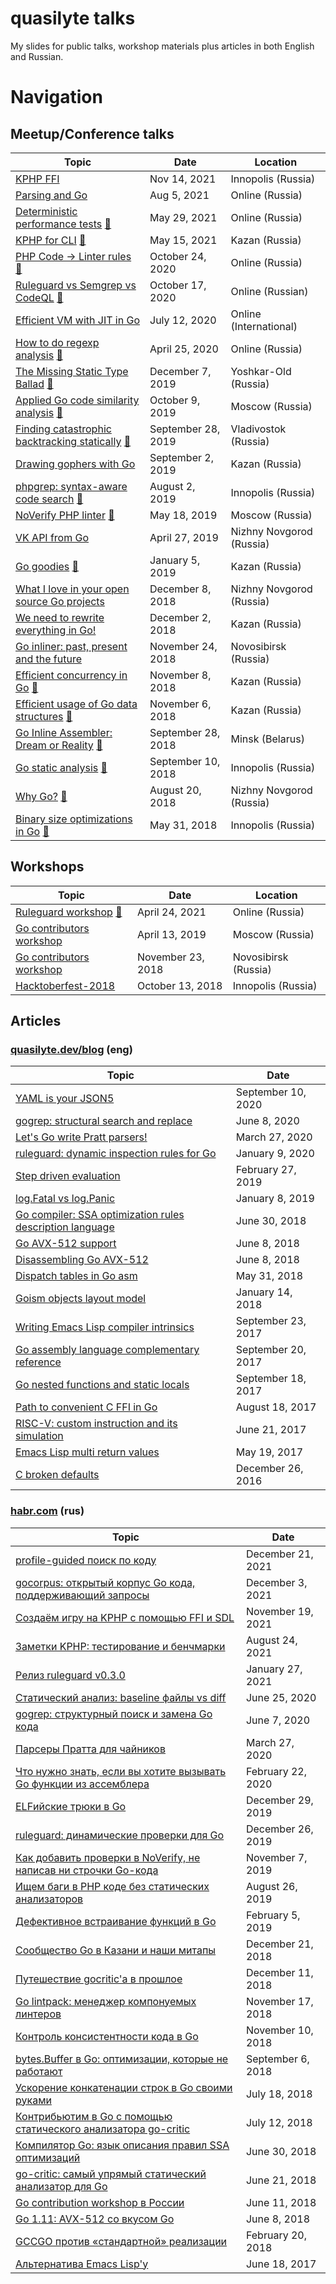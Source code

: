 # quasilyte talks

My slides for public talks, workshop materials plus articles in both English and Russian.

# Navigation


## Meetup/Conference talks

| Topic | Date | Location |
|---|---|---|
| [KPHP FFI](talks/2021-14-Nov-innopolis) | Nov 14, 2021 | Innopolis (Russia) |
| [Parsing and Go](talks/2021-5-Aug-online) | Aug 5, 2021 | Online (Russia) |
| [Deterministic performance tests](talks/2021-29-May-online) [:movie_camera:](https://www.youtube.com/watch?v=ghri4bz_ybQ) | May 29, 2021 | Online (Russia) |
| [KPHP for CLI](talks/2021-15-May-kazan) [:movie_camera:](https://youtu.be/nr1883za8tM?t=247) | May 15, 2021 | Kazan (Russia) |
| [PHP Code -> Linter rules](talks/2020-24-Oct-online) [:movie_camera:](https://www.youtube.com/watch?v=wHebTmcHZgY) | October 24, 2020 | Online (Russia) |
| [Ruleguard vs Semgrep vs CodeQL](talks/2020-17-Oct-online) [:movie_camera:](https://www.youtube.com/watch?v=wCCeQC_A6b4) | October 17, 2020 | Online (Russian) |
| [Efficient VM with JIT in Go](talks/2020-11-Jul-online) | July 12, 2020 | Online (International) |
| [How to do regexp analysis](talks/2020-25-Apr-online) [:movie_camera:](https://www.youtube.com/watch?v=PO9A082Nqsk) | April 25, 2020 | Online (Russia) |
| [The Missing Static Type Ballad](talks/2019-7-Dec-yoshkarola) [:movie_camera:](https://www.youtube.com/watch?v=9cbuXRWR1_g) | December 7, 2019 | Yoshkar-Old (Russia) |
| [Applied Go code similarity analysis](talks/2019-7-Oct-moscow) [:movie_camera:](https://www.youtube.com/watch?v=WQB7pVtOFzw) | October 9, 2019 | Moscow (Russia) |
| [Finding catastrophic backtracking statically](talks/2019-28-Sep-vladivostok) [:movie_camera:](https://www.youtube.com/watch?v=xH2ClIIGN94) | September 28, 2019 | Vladivostok (Russia) |
| [Drawing gophers with Go](talks/2019-22-Sep-kazan) | September 2, 2019 | Kazan (Russia) |
| [phpgrep: syntax-aware code search](talks/2019-2-Aug-innopolis) [:movie_camera:](https://www.youtube.com/watch?v=34Rk4uLPn1A) | August 2, 2019 | Innopolis (Russia) |
| [NoVerify PHP linter](talks/2019-18-May-moscow) [:movie_camera:](https://www.youtube.com/watch?v=FQijPdVAnQw) | May 18, 2019 | Moscow (Russia) |
| [VK API from Go](talks/2019-27-Apr-nizhny) | April 27, 2019 | Nizhny Novgorod (Russia) |
| [Go goodies](talks/2019-5-Jan-kazan) [:movie_camera:](https://www.youtube.com/watch?v=ptCNC9lrg8U) | January 5, 2019 | Kazan (Russia) |
| [What I love in your open source Go projects](talks/2018-8-Dec-nizhny) | December 8, 2018 | Nizhny Novgorod (Russia) |
| [We need to rewrite everything in Go!](talks/2018-2-Dec-kazan) | December 2, 2018 | Kazan (Russia) |
| [Go inliner: past, present and the future](talks/2018-24-Nov-novosib) | November 24, 2018 | Novosibirsk (Russia) |
| [Efficient concurrency in Go](talks/2018-8-Nov-kazan) [:movie_camera:](https://www.youtube.com/watch?v=o4vd-lMRI54) | November 8, 2018 | Kazan (Russia) |
| [Efficient usage of Go data structures](talks/2018-6-Nov-kazan) [:movie_camera:](https://www.youtube.com/watch?v=kClQ7rM5uBY) | November 6, 2018 | Kazan (Russia) |
| [Go Inline Assembler: Dream or Reality](talks/2018-28-Sep-minsk) [:movie_camera:](https://www.youtube.com/watch?v=d_Vm05OaQYQ) | September 28, 2018 | Minsk (Belarus) |
| [Go static analysis](talks/2018-10-Sep-innopolis) [:movie_camera:](https://www.youtube.com/watch?v=6SDk8ibowW4) | September 10, 2018 | Innopolis (Russia) |
| [Why Go?](talks/2018-20-Aug-nizhny) [:movie_camera:](https://www.youtube.com/watch?v=eRgWQOUvm8Y) | August 20, 2018 | Nizhny Novgorod (Russia) |
| [Binary size optimizations in Go](talks/2018-31-May-innopolis) [:movie_camera:](https://www.youtube.com/watch?v=HpriPuIfrGE) | May 31, 2018 | Innopolis (Russia) |

## Workshops

| Topic | Date | Location |
|---|---|---|
| [Ruleguard workshop](workshops/2021-24-Apr-online) [:movie_camera:](https://www.youtube.com/watch?v=wZMgZNtKCm0&list=PLAjl-3QkinHvbgBKtIwlD2j3qqZ7iNOhE&index=2) |  April 24, 2021 | Online (Russia) |
| [Go contributors workshop](workshops/2019-13-Apr-moscow) | April 13, 2019 | Moscow (Russia) |
| [Go contributors workshop](workshops/2018-23-Nov-novosib) | November 23, 2018 | Novosibirsk (Russia) |
| [Hacktoberfest-2018](workshops/2018-13-Oct-innopolis) | October 13, 2018 | Innopolis (Russia) |

## Articles

### [quasilyte.dev/blog](https://quasilyte.dev/blog) (eng)

| Topic | Date |
|---|---|
| [YAML is your JSON5](https://quasilyte.dev/blog/post/yaml5/) | September 10, 2020 |
| [gogrep: structural search and replace](https://quasilyte.dev/blog/post/gogrep/) | June 8, 2020 |
| [Let's Go write Pratt parsers!](https://quasilyte.dev/blog/post/pratt-parsers-go/) | March 27, 2020 |
| [ruleguard: dynamic inspection rules for Go](https://quasilyte.dev/blog/post/ruleguard/) | January 9, 2020 |
| [Step driven evaluation](https://quasilyte.dev/blog/post/step-pattern/) | February 27, 2019 |
| [log.Fatal vs log.Panic](https://quasilyte.dev/blog/post/log-fatal-vs-log-panic/) | January 8, 2019 |
| [Go compiler: SSA optimization rules description language](https://quasilyte.dev/blog/post/go_ssa_rules/) | June 30, 2018 |
| [Go AVX-512 support](https://quasilyte.dev/blog/post/go-avx512/) | June 8, 2018 |
| [Disassembling Go AVX-512](https://quasilyte.dev/blog/post/disassembling-go-avx512/) | June 8, 2018 |
| [Dispatch tables in Go asm](https://quasilyte.dev/blog/post/go-asm-dispatch-tables/) | May 31, 2018 |
| [Goism objects layout model](https://quasilyte.dev/blog/post/goism-objects-layout-mode/) | January 14, 2018 |
| [Writing Emacs Lisp compiler intrinsics](https://quasilyte.dev/blog/post/writing-emacs-lisp-compiler-intrinsics/) | September 23, 2017 |
| [Go assembly language complementary reference](https://quasilyte.dev/blog/post/go-asm-complementary-reference/) | September 20, 2017 |
| [Go nested functions and static locals](https://quasilyte.dev/blog/post/go-nested-functions-and-static-locals/) | September 18, 2017 |
| [Path to convenient C FFI in Go](https://quasilyte.dev/blog/post/cgo-funcall/) | August 18, 2017 |
| [RISC-V: custom instruction and its simulation](https://quasilyte.dev/blog/post/riscv32-custom-instruction-and-its-simulation/) | June 21, 2017 |
| [Emacs Lisp multi return values](https://quasilyte.dev/blog/post/elisp-multi-return-values/) | May 19, 2017 |
| [C broken defaults](https://quasilyte.dev/blog/post/c-broken-defaults/) | December 26, 2016 |

### [habr.com](https://habr.com/ru/users/quasilyte/posts/) (rus)

| Topic | Date |
|---|---|
| [profile-guided поиск по коду](https://habr.com/ru/post/596755/) | December 21, 2021 |
| [gocorpus: открытый корпус Go кода, поддерживающий запросы](https://habr.com/ru/post/593349/) | December 3, 2021 |
| [Создаём игру на KPHP с помощью FFI и SDL](https://habr.com/ru/company/vk/blog/581238/) | November 19, 2021 |
| [Заметки KPHP: тестирование и бенчмарки](https://habr.com/ru/company/vk/blog/572424/) | August 24, 2021 |
| [Релиз ruleguard v0.3.0](https://habr.com/ru/post/538930/) | January 27, 2021 |
| [Статический анализ: baseline файлы vs diff](https://habr.com/ru/post/508094/) | June 25, 2020 |
| [gogrep: структурный поиск и замена Go кода](https://habr.com/ru/post/505652/) | June 7, 2020 |
| [Парсеры Пратта для чайников](https://habr.com/ru/post/494316/) | March 27, 2020 |
| [Что нужно знать, если вы хотите вызывать Go функции из ассемблера](https://habr.com/ru/post/489482/) | February 22, 2020 |
| [ELFийские трюки в Go](https://habr.com/ru/post/482392/) | December 29, 2019 |
| [ruleguard: динамические проверки для Go](https://habr.com/ru/post/481696/) | December 26, 2019 |
| [Как добавить проверки в NoVerify, не написав ни строчки Go-кода](https://habr.com/ru/company/vk/blog/473718/) | November 7, 2019 |
| [Ищем баги в PHP коде без статических анализаторов](https://habr.com/ru/post/464893/) | August 26, 2019 |
| [Дефективное встраивание функций в Go](https://habr.com/ru/post/438636/) | February 5, 2019 |
| [Сообщество Go в Казани и наши митапы](https://habr.com/ru/post/433916/) | December 21, 2018 |
| [Путешествие gocritic'а в прошлое](https://habr.com/ru/post/432848/) | December 11, 2018 |
| [Go lintpack: менеджер компонуемых линтеров](https://habr.com/ru/post/430196/) | November 17, 2018 |
| [Контроль консистентности кода в Go](https://habr.com/ru/post/429354/) | November 10, 2018 |
| [bytes.Buffer в Go: оптимизации, которые не работают](https://habr.com/ru/company/intel/blog/422447/) | September 6, 2018 |
| [Ускорение конкатенации строк в Go своими руками](https://habr.com/ru/post/417479/) | July 18, 2018 |
| [Контрибьютим в Go с помощью статического анализатора go-critic](https://habr.com/ru/post/416903/) | July 12, 2018 |
| [Компилятор Go: язык описания правил SSA оптимизаций](https://habr.com/ru/post/415771/) | June 30, 2018 |
| [go-critic: самый упрямый статический анализатор для Go](https://habr.com/ru/post/414739/) | June 21, 2018 |
| [Go contribution workshop в России](https://habr.com/ru/post/413815/) | June 11, 2018 |
| [Go 1.11: AVX-512 со вкусом Go](https://habr.com/ru/post/359132/) | June 8, 2018 |
| [GCCGO против «стандартной» реализации](https://habr.com/ru/company/intel/blog/348230/) | February 20, 2018 |
| [Альтернатива Emacs Lisp'у](https://habr.com/ru/post/331134/) | June 18, 2017 |
